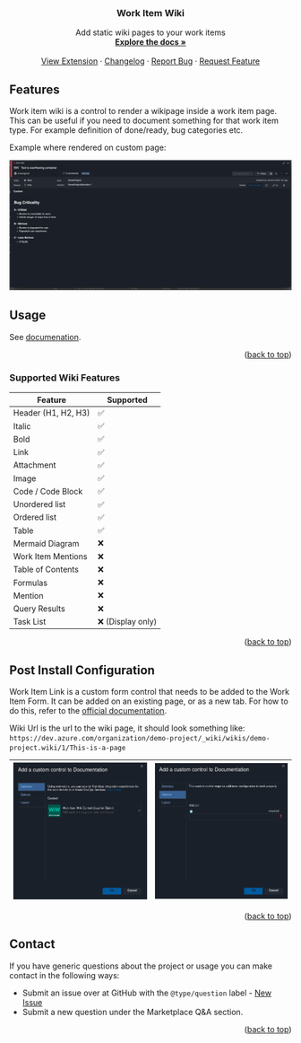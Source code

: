 <div id="top"></div>

<!-- PROJECT LOGO -->
<br />
<div align="center">
<h3 align="center">Work Item Wiki</h3>

  <p align="center">
Add static wiki pages to your work items
    <br />
    <a href="https://docs.devops-extensions.dev/docs/extensions/work-item-wiki"><strong>Explore the docs »</strong></a>
    <br />
    <br />
    <a href="https://marketplace.visualstudio.com/items?itemName=joachimdalen.work-item-wiki">View Extension</a>
    ·
    <a href="https://marketplace.visualstudio.com/items?itemName=joachimdalen.work-item-wiki/changelog">Changelog</a>
    ·
    <a href="https://github.com/joachimdalen/azdevops-work-item-wiki/issues">Report Bug</a>
    ·
    <a href="https://github.com/joachimdalen/azdevops-work-item-wiki/issues">Request Feature</a>
  </p>
</div>

## Features

Work item wiki is a control to render a wikipage inside a work item page. This can be useful if you need to document something for that work item type. For example definition of done/ready, bug categories etc.

Example where rendered on custom page:

![Product Name Screen Shot](marketplace/docs/images/bug-example.png)

## Usage

See [documenation](https://docs.devops-extensions.dev/docs/extensions/work-item-wiki).

<p align="right">(<a href="#top">back to top</a>)</p>

### Supported Wiki Features

| Feature             | Supported         |
| ------------------- | ----------------- |
| Header (H1, H2, H3) | ✅                |
| Italic              | ✅                |
| Bold                | ✅                |
| Link                | ✅                |
| Attachment          | ✅                |
| Image               | ✅                |
| Code / Code Block   | ✅                |
| Unordered list      | ✅                |
| Ordered list        | ✅                |
| Table               | ✅                |
| Mermaid Diagram     | ❌                |
| Work Item Mentions  | ❌                |
| Table of Contents   | ❌                |
| Formulas            | ❌                |
| Mention             | ❌                |
| Query Results       | ❌                |
| Task List           | ❌ (Display only) |

<p align="right">(<a href="#top">back to top</a>)</p>

## Post Install Configuration

Work Item Link is a custom form control that needs to be added to the Work Item Form. It can be added on an existing page, or as a new tab. For how to do this, refer to the [official documentation](https://docs.microsoft.com/en-us/azure/devops/organizations/settings/work/custom-controls-process?view=azure-devops#add-a-field-level-contribution-or-custom-control).

Wiki Url is the url to the wiki page, it should look something like: `https://dev.azure.com/organization/demo-project/_wiki/wikis/demo-project.wiki/1/This-is-a-page`

| ![Config one](marketplace/docs/images/control-config-1.png) | ![Config two](marketplace/docs/images/control-config-2.png) |
| ----------------------------------------------------------- | ----------------------------------------------------------- |

<p align="right">(<a href="#top">back to top</a>)</p>

## Contact

If you have generic questions about the project or usage you can make contact in the following ways:

- Submit an issue over at GitHub with the `@type/question` label - [New Issue](https://github.com/joachimdalen/azdevops-work-item-wiki/issues/new)
- Submit a new question under the Marketplace Q&A section.

<p align="right">(<a href="#top">back to top</a>)</p>
